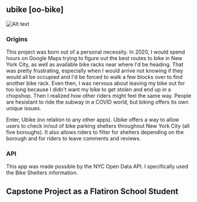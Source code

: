 ## ubike [oo-bike]

![Alt text](https://media.giphy.com/media/3oz8xE7gjBmo2wFrS8/giphy.gif)

### Origins
This project was born out of a personal necessity. In 2020, I would spend hours on Google Maps trying to figure out the best routes to bike in New York City, as well as available bike racks near where I'd be heading. That was pretty frustrating, especially when I would arrive not knowing if they would all be occupied and I'd be forced to walk a few blocks over to find another bike rack. Even then, I was nervous about leaving my bike out for too long because I didn't want my bike to get stolen and end up in a chopshop. Then I realized how other riders might feel the same way. People are hesistant to ride the subway in a COVID world, but biking offers its own unique issues.

Enter, Ubike (no relation to any other apps). Ubike offers a way to allow users to check in/out of bike parking shelters throughout New York City (all five boroughs). It also allows riders to filter for shelters depending on the borough and for riders to leave comments and reviews. 

### API
This app was made possible by the NYC Open Data API. I specifically used the Bike Shelters information.

## Capstone Project as a Flatiron School Student